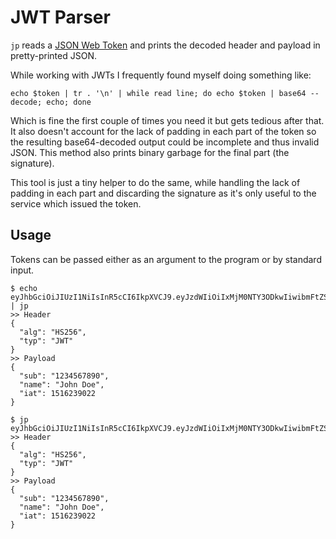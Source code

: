# JWT Parser

`jp` reads a [JSON Web Token](https://jwt.io/) and prints the decoded header and payload in pretty-printed JSON.

While working with JWTs I frequently found myself doing something like:

```
echo $token | tr . '\n' | while read line; do echo $token | base64 --decode; echo; done
```

Which is fine the first couple of times you need it but gets tedious after that. It also doesn't account for the lack of padding in each part of the token so the resulting base64-decoded output could be incomplete and thus invalid JSON. This method also prints binary garbage for the final part (the signature).

This tool is just a tiny helper to do the same, while handling the lack of padding in each part and discarding the signature as it's only useful to the service which issued the token.

## Usage

Tokens can be passed either as an argument to the program or by standard input.

```
$ echo eyJhbGciOiJIUzI1NiIsInR5cCI6IkpXVCJ9.eyJzdWIiOiIxMjM0NTY3ODkwIiwibmFtZSI6IkpvaG4gRG9lIiwiaWF0IjoxNTE2MjM5MDIyfQ.SflKxwRJSMeKKF2QT4fwpMeJf36POk6yJV_adQssw5c | jp
>> Header
{
  "alg": "HS256",
  "typ": "JWT"
}
>> Payload
{
  "sub": "1234567890",
  "name": "John Doe",
  "iat": 1516239022
}
```

```
$ jp eyJhbGciOiJIUzI1NiIsInR5cCI6IkpXVCJ9.eyJzdWIiOiIxMjM0NTY3ODkwIiwibmFtZSI6IkpvaG4gRG9lIiwiaWF0IjoxNTE2MjM5MDIyfQ.SflKxwRJSMeKKF2QT4fwpMeJf36POk6yJV_adQssw5c
>> Header
{
  "alg": "HS256",
  "typ": "JWT"
}
>> Payload
{
  "sub": "1234567890",
  "name": "John Doe",
  "iat": 1516239022
}
```
